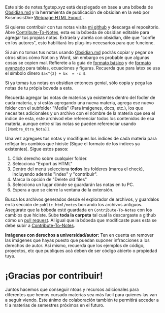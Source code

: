 Este sitio de notes.fgutep.xyz está desplegado en base a una bóbeda de [Obsidian.md](https://obsidian.md/) y la herramienta de publicación de obsidian en la web por KosmosisDire [Webpage HTML Export](https://github.com/KosmosisDire/obsidian-webpage-export) . 

Si quieres contribuir con tus notas visita [mi github](https://github.com/fgutep/fgutep.xyz) y descarga el  repositorio. Abre [Contribute-To-Notes](https://github.com/fgutep/fgutep.xyz/tree/main/Contribute-To-Notes), esta es la bóbeda de obsidian editable para agregar tus propias notas. Extráela y abréla con obsidian, dile que "confíe en los autores", esto habilitará los plug-ins necesarios para que funcione.

Si aún no tomas tus notas usando  [Obsidian.md](https://obsidian.md/) podrás copiar y pegar de otros sitios cómo Notion y Word, sin embargo es probable que algunas cosas se copien mal. Refierete a la guía de [formato básico](https://help.obsidian.md/Editing+and+formatting/Basic+formatting+syntax) y de [formato avanzado](https://help.obsidian.md/Editing+and+formatting/Advanced+formatting+syntax) para tablas, ecuaciones y figuras. Recuerda que para latex se usa el símbolo dinero `$ax^{2} + bx  = -c $`.

Si ya tomas tus notas en obsidian entonces genial, sólo copia y pega las notas de tu própia boveda a esta. 

Recuerda agregar las notas de materias ya existentes dentro del fodler de cada materia, y si estás agregando una nueva materia, agrega ese nuevo folder con el subfolder "Media" (Para imágenes, docs, etc.), los que necesites adicionales y un archivo con el nómbre de la materia que sea el índice de esta, este archivod ebe referenciar todos los contenidos de esa materia, aunque entre sí las notas se pueden referenciar usando `[[Nombre_Otra_Nota]]`.

Una vez agregues tus notas y modifiques los índices de cada materia para reflejar los cambios que hiciste (Sigue el formato de los índices ya existentes). Sigue estos pasos:
 1. Click derecho sobre cualquier folder.
 2. Selecciona "Export as HTML"
 3. Dentro del menú selecciona **todos** los folderes (marca el check), incluyendo además "index" y "contribuir".
 4. Marca la opción de "Delete old files"
 5. Selecciona un lugar dónde se guardarán las notas en tu PC.
 6. Espera a que se cierre la ventana de la extensión.

 Busca los archivos generados desde el explorador de archivos, y guardalos en la sección de `public_html/notes` borrando los archivos antiguos. Asegúrate que la bóbeda esté guardada en `Contribute-To-Notes` con los cambios que hiciste. Sube **toda la carpeta** tal cual la descargaste a github cómo un [pull request](https://github.com/fgutep/fgutep.xyz/pulls). Al igual que la bóbeda que modificaste pues esta se debe subir a [Contribute-To-Notes](https://github.com/fgutep/fgutep.xyz/tree/main/Contribute-To-Notes).

**Imágenes con derechos a universidad/autor:** Ten en cuenta en remover las imágenes que hayas puesto que puedan suponer infracciones a los derechos de autor. Así mismo, recuerda que los ejemplos de código, proyectos, etc que publiques acá deben de ser código abierto o propiedad tuya. 

# ¡Gracias por contribuir!
Juntos hacemos que conseguir ntoas y recursos adicionales para diferentes que hemos cursado materias sea más facil para quienes las van a seguir viendo. Este ánimo de colaboración también te permitirá acceder a tí a materias de semestres próximos en el futuro. 